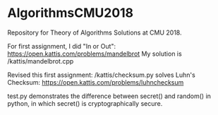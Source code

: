 # AlgorithmsCMU2018
Repository for Theory of Algorithms Solutions at CMU 2018.

For first assignment, I did "In or Out": https://open.kattis.com/problems/mandelbrot
My solution is /kattis/mandelbrot.cpp

Revised this first assignment: 
/kattis/checksum.py solves Luhn's Checksum: 
https://open.kattis.com/problems/luhnchecksum

test.py demonstrates the difference between secret() and random() in python, in which secret() is cryptographically 
secure.
